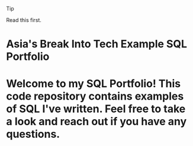 > [!TIP]
> Read this first.


# Asia's Break Into Tech Example SQL Portfolio

# Welcome to my SQL Portfolio! This code repository contains examples of SQL I've written. Feel free to take a look and reach out if you have any questions.
